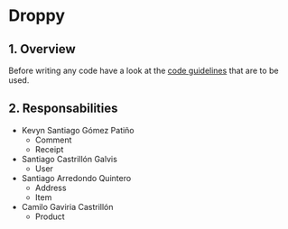 # Droppy

## 1. Overview
Before writing any code have a look at the [code guidelines](guidelines) that are to be used.

## 2. Responsabilities
- Kevyn Santiago Gómez Patiño
  - Comment
  - Receipt
- Santiago Castrillón Galvis
  - User
- Santiago Arredondo Quintero
  - Address
  - Item
- Camilo Gaviria Castrillón
  - Product
